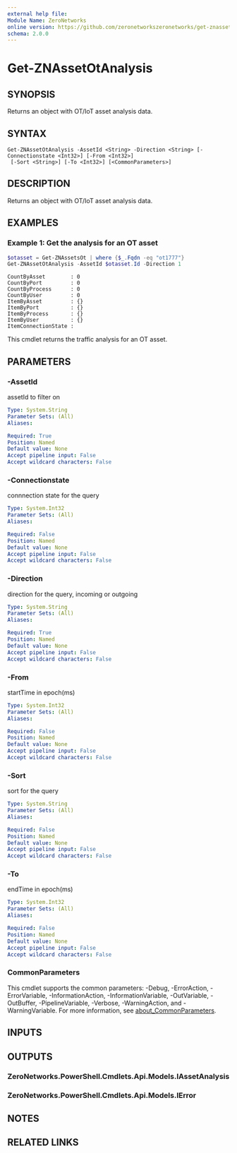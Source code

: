 ```yaml
---
external help file:
Module Name: ZeroNetworks
online version: https://github.com/zeronetworkszeronetworks/get-znassetotanalysis
schema: 2.0.0
---
```


# Get-ZNAssetOtAnalysis

## SYNOPSIS
Returns an object with OT/IoT asset analysis data.

## SYNTAX

```
Get-ZNAssetOtAnalysis -AssetId <String> -Direction <String> [-Connectionstate <Int32>] [-From <Int32>]
 [-Sort <String>] [-To <Int32>] [<CommonParameters>]
```

## DESCRIPTION
Returns an object with OT/IoT asset analysis data.

## EXAMPLES

### Example 1: Get the analysis for an OT asset
```powershell
$otasset = Get-ZNAssetsOt | where {$_.Fqdn -eq "ot1777"}
Get-ZNAssetOtAnalysis -AssetId $otasset.Id -Direction 1
```

```output
CountByAsset        : 0
CountByPort         : 0
CountByProcess      : 0
CountByUser         : 0
ItemByAsset         : {}
ItemByPort          : {}
ItemByProcess       : {}
ItemByUser          : {}
ItemConnectionState : 
```

This cmdlet returns the traffic analysis for an OT asset.

## PARAMETERS

### -AssetId
assetId to filter on

```yaml
Type: System.String
Parameter Sets: (All)
Aliases:

Required: True
Position: Named
Default value: None
Accept pipeline input: False
Accept wildcard characters: False
```

### -Connectionstate
connnection state for the query

```yaml
Type: System.Int32
Parameter Sets: (All)
Aliases:

Required: False
Position: Named
Default value: None
Accept pipeline input: False
Accept wildcard characters: False
```

### -Direction
direction for the query, incoming or outgoing

```yaml
Type: System.String
Parameter Sets: (All)
Aliases:

Required: True
Position: Named
Default value: None
Accept pipeline input: False
Accept wildcard characters: False
```

### -From
startTime in epoch(ms)

```yaml
Type: System.Int32
Parameter Sets: (All)
Aliases:

Required: False
Position: Named
Default value: None
Accept pipeline input: False
Accept wildcard characters: False
```

### -Sort
sort for the query

```yaml
Type: System.String
Parameter Sets: (All)
Aliases:

Required: False
Position: Named
Default value: None
Accept pipeline input: False
Accept wildcard characters: False
```

### -To
endTime in epoch(ms)

```yaml
Type: System.Int32
Parameter Sets: (All)
Aliases:

Required: False
Position: Named
Default value: None
Accept pipeline input: False
Accept wildcard characters: False
```

### CommonParameters
This cmdlet supports the common parameters: -Debug, -ErrorAction, -ErrorVariable, -InformationAction, -InformationVariable, -OutVariable, -OutBuffer, -PipelineVariable, -Verbose, -WarningAction, and -WarningVariable. For more information, see [about_CommonParameters](http://go.microsoft.com/fwlink/?LinkID=113216).

## INPUTS

## OUTPUTS

### ZeroNetworks.PowerShell.Cmdlets.Api.Models.IAssetAnalysis

### ZeroNetworks.PowerShell.Cmdlets.Api.Models.IError

## NOTES

## RELATED LINKS

